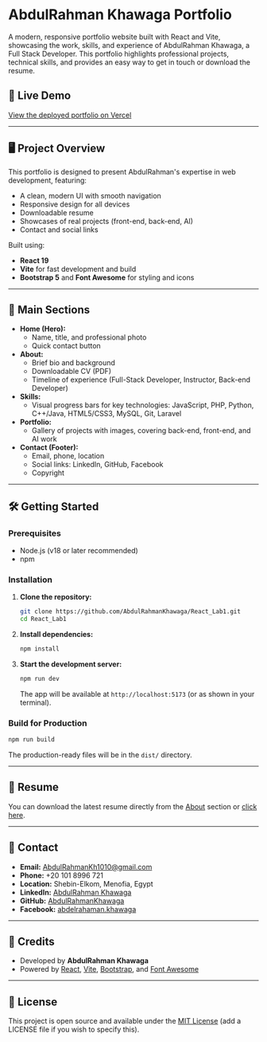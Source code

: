 # AbdulRahman Khawaga Portfolio

A modern, responsive portfolio website built with React and Vite, showcasing the work, skills, and experience of AbdulRahman Khawaga, a Full Stack Developer. This portfolio highlights professional projects, technical skills, and provides an easy way to get in touch or download the resume.

## 🚀 Live Demo

[View the deployed portfolio on Vercel](https://react-lab1-chi.vercel.app/)

---

## 🖥️ Project Overview

This portfolio is designed to present AbdulRahman's expertise in web development, featuring:
- A clean, modern UI with smooth navigation
- Responsive design for all devices
- Downloadable resume
- Showcases of real projects (front-end, back-end, AI)
- Contact and social links

Built using:
- **React 19**
- **Vite** for fast development and build
- **Bootstrap 5** and **Font Awesome** for styling and icons

---

## 📂 Main Sections

- **Home (Hero):**
  - Name, title, and professional photo
  - Quick contact button
- **About:**
  - Brief bio and background
  - Downloadable CV (PDF)
  - Timeline of experience (Full-Stack Developer, Instructor, Back-end Developer)
- **Skills:**
  - Visual progress bars for key technologies: JavaScript, PHP, Python, C++/Java, HTML5/CSS3, MySQL, Git, Laravel
- **Portfolio:**
  - Gallery of projects with images, covering back-end, front-end, and AI work
- **Contact (Footer):**
  - Email, phone, location
  - Social links: LinkedIn, GitHub, Facebook
  - Copyright

---

## 🛠️ Getting Started

### Prerequisites
- Node.js (v18 or later recommended)
- npm

### Installation
1. **Clone the repository:**
   ```bash
   git clone https://github.com/AbdulRahmanKhawaga/React_Lab1.git
   cd React_Lab1
   ```
2. **Install dependencies:**
   ```bash
   npm install
   ```
3. **Start the development server:**
   ```bash
   npm run dev
   ```
   The app will be available at `http://localhost:5173` (or as shown in your terminal).

### Build for Production
```bash
npm run build
```
The production-ready files will be in the `dist/` directory.

---

## 📄 Resume

You can download the latest resume directly from the [About](#about) section or [click here](public/files/AbdulRahman%20Mohamed%20Khawaga%20resume%2028-06-2025.pdf).

---

## 🤝 Contact

- **Email:** AbdulRahmanKh1010@gmail.com
- **Phone:** +20 101 8996 721
- **Location:** Shebin-Elkom, Menofia, Egypt
- **LinkedIn:** [AbdulRahman Khawaga](https://www.linkedin.com/in/abdulrahman-khawaga-7bab09273/)
- **GitHub:** [AbdulRahmanKhawaga](https://github.com/AbdulRahmanKhawaga)
- **Facebook:** [abdelrahaman.khawaga](https://www.facebook.com/abdelrahaman.khawaga/)

---

## 📝 Credits

- Developed by **AbdulRahman Khawaga**
- Powered by [React](https://react.dev/), [Vite](https://vitejs.dev/), [Bootstrap](https://getbootstrap.com/), and [Font Awesome](https://fontawesome.com/)

---

## 📢 License

This project is open source and available under the [MIT License](LICENSE) (add a LICENSE file if you wish to specify this).
